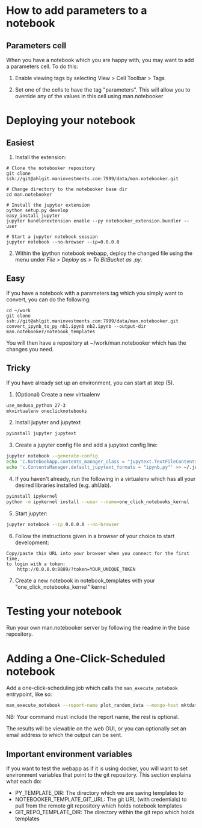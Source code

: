 # How to add parameters to a notebook

## Parameters cell
When you have a notebook which you are happy with, you may want to add
a parameters cell. To do this:

1. Enable viewing tags by selecting View > Cell Toolbar > Tags

2. Set one of the cells to have the tag "parameters". This will allow you
to override any of the values in this cell using man.notebooker

# Deploying your notebook

## Easiest

1. Install the extension:
```
# Clone the notebooker repository
git clone ssh://git@ahlgit.maninvestments.com:7999/data/man.notebooker.git

# Change directory to the notebooker base dir
cd man.notebooker

# Install the jupyter extension
python setup.py develop
easy_install jupyter
jupyter bundlerextension enable --py notebooker_extension.bundler --user

# Start a jupyter notebook session
jupyter notebook --no-browser --ip=0.0.0.0
```

2. Within the ipython notebook webapp, deploy the changed file using
the menu under _File > Deploy as > To BitBucket as .py_.

## Easy
If you have a notebook with a parameters tag which you simply want to convert,
you can do the following:

```
cd ~/work
git clone ssh://git@ahlgit.maninvestments.com:7999/data/man.notebooker.git
convert_ipynb_to_py nb1.ipynb nb2.ipynb --output-dir man.notebooker/notebook_templates
```

You will then have a repository at ~/work/man.notebooker which has the
changes you need.

## Tricky

If you have already set up an environment, you can start at step (5).

1. (Optional) Create a new virtualenv

```bash
use_medusa_python 27-3
mkvirtualenv oneclicknotebooks
```

2. Install jupyter and jupytext

```bash
pyinstall jupyter jupytext
```

3. Create a jupyter config file and add a jupytext config line:

```bash
jupyter notebook --generate-config
echo 'c.NotebookApp.contents_manager_class = "jupytext.TextFileContentsManager"' >> ~/.jupyter/jupyter_notebook_config.py
echo 'c.ContentsManager.default_jupytext_formats = "ipynb,py"' >> ~/.jupyter/jupyter_notebook_config.py
```

4. If you haven't already, run the following in a virtualenv which has
all your desired libraries installed (e.g. ahl.lab).

```bash
pyinstall ipykernel
python -m ipykernel install --user --name=one_click_notebooks_kernel
```

5. Start jupyter:

```bash
jupyter notebook --ip 0.0.0.0 --no-browser
```

6. Follow the instructions given in a browser of your choice to start development:

```
Copy/paste this URL into your browser when you connect for the first time,
to login with a token:
    http://0.0.0.0:8889/?token=YOUR_UNIQUE_TOKEN
```

7. Create a new notebook in notebook_templates with your
"one_click_notebooks_kernel" kernel


# Testing your notebook

Run your own man.notebooker server by following the readme in the
base repository.

# Adding a One-Click-Scheduled notebook

Add a one-click-scheduling job which calls the `man_execute_notebook`
entrypoint, like so:

```bash
man_execute_notebook --report-name plot_random_data --mongo-host mktdatad --overrides-as-json '{"n_points": 100}'
```

NB: Your command must include the report name, the rest is optional.

The results will be viewable on the web GUI, or you can optionally set
an email address to which the output can be sent.


## Important environment variables
If you want to test the webapp as if it is using docker, you will want
to set environment variables that point to the git repository. This
section explains what each do:

- PY_TEMPLATE_DIR: The directory which we are saving templates to
- NOTEBOOKER_TEMPLATE_GIT_URL: The git URL (with credentials) to pull
from the remote git repository which holds notebook templates
- GIT_REPO_TEMPLATE_DIR: The directory within the git repo which holds templates
